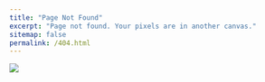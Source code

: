 ```yaml
---
title: "Page Not Found"
excerpt: "Page not found. Your pixels are in another canvas."
sitemap: false
permalink: /404.html
---
```


![](https://post-phinf.pstatic.net/MjAyMTA2MTRfMTQ1/MDAxNjIzNjM2NDU5MzAw.Uecnbndt0lHgdFT5eNLNmw-7mzgvJYIy3ZY4LigAYAsg.754JDQFBe5F2Fc7PFgApZ2MC3mJfwZtkWgIAebDrvwgg.JPEG/404.JPG?type=w1200)
